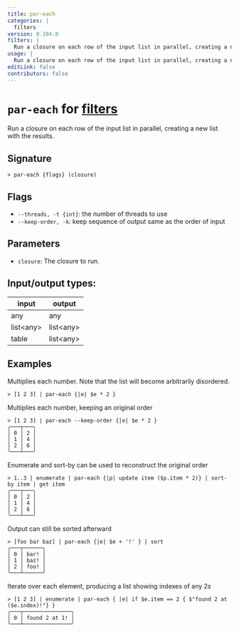 ```yaml
---
title: par-each
categories: |
  filters
version: 0.104.0
filters: |
  Run a closure on each row of the input list in parallel, creating a new list with the results.
usage: |
  Run a closure on each row of the input list in parallel, creating a new list with the results.
editLink: false
contributors: false
---
```

<!-- This file is automatically generated. Please edit the command in https://github.com/nushell/nushell instead. -->

# `par-each` for [filters](/commands/categories/filters.md)

<div class='command-title'>Run a closure on each row of the input list in parallel, creating a new list with the results.</div>

## Signature

```> par-each {flags} (closure)```

## Flags

 -  `--threads, -t {int}`: the number of threads to use
 -  `--keep-order, -k`: keep sequence of output same as the order of input

## Parameters

 -  `closure`: The closure to run.


## Input/output types:

| input     | output    |
| --------- | --------- |
| any       | any       |
| list\<any\> | list\<any\> |
| table     | list\<any\> |
## Examples

Multiplies each number. Note that the list will become arbitrarily disordered.
```nu
> [1 2 3] | par-each {|e| $e * 2 }

```

Multiplies each number, keeping an original order
```nu
> [1 2 3] | par-each --keep-order {|e| $e * 2 }
╭───┬───╮
│ 0 │ 2 │
│ 1 │ 4 │
│ 2 │ 6 │
╰───┴───╯

```

Enumerate and sort-by can be used to reconstruct the original order
```nu
> 1..3 | enumerate | par-each {|p| update item ($p.item * 2)} | sort-by item | get item
╭───┬───╮
│ 0 │ 2 │
│ 1 │ 4 │
│ 2 │ 6 │
╰───┴───╯

```

Output can still be sorted afterward
```nu
> [foo bar baz] | par-each {|e| $e + '!' } | sort
╭───┬──────╮
│ 0 │ bar! │
│ 1 │ baz! │
│ 2 │ foo! │
╰───┴──────╯

```

Iterate over each element, producing a list showing indexes of any 2s
```nu
> [1 2 3] | enumerate | par-each { |e| if $e.item == 2 { $"found 2 at ($e.index)!"} }
╭───┬───────────────╮
│ 0 │ found 2 at 1! │
╰───┴───────────────╯

```

